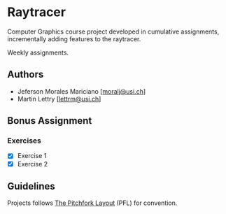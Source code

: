 # Raytracer

Computer Graphics course project developed in cumulative assignments,
incrementally adding features to the raytracer.

Weekly assignments.

## Authors

- Jeferson Morales Mariciano [moralj@usi.ch]
- Martin Lettry [lettrm@usi.ch]

## Bonus Assignment

### Exercises

- [x] Exercise 1
- [x] Exercise 2

## Guidelines

Projects follows
[The Pitchfork Layout](https://api.csswg.org/bikeshed/?force=1&url=https://raw.githubusercontent.com/vector-of-bool/pitchfork/develop/data/spec.bs)
(PFL) for convention.

